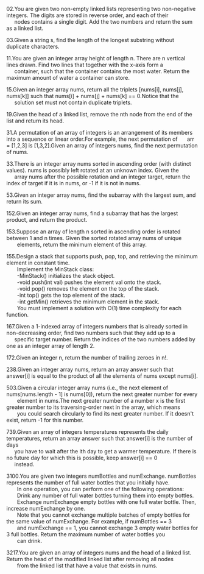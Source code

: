 02.You are given two non-empty linked lists representing two non-negative integers. The digits are stored in reverse order, and each of their \
&emsp;&ensp;nodes contains a single digit. Add the two numbers and return the sum as a linked list.

03.Given a string s, find the length of the longest substring without duplicate characters.

11.You are given an integer array height of length n. There are n vertical lines drawn. Find two lines that together with the x-axis form a \
&emsp;&ensp;container, such that the container contains the most water. Return the maximum amount of water a container can store.

15.Given an integer array nums, return all the triplets [nums[i], nums[j], nums[k]] such that nums[i] + nums[j] + nums[k] == 0.Notice that the \
&emsp;&ensp;solution set must not contain duplicate triplets.

19.Given the head of a linked list, remove the nth node from the end of the list and return its head.

31.A permutation of an array of integers is an arrangement of its members into a sequence or linear order.For example, the next permutation of 
&emsp;&ensp;arr = [1,2,3] is [1,3,2].Given an array of integers nums, find the next permutation of nums.

33.There is an integer array nums sorted in ascending order (with distinct values). nums is possibly left rotated at an unknown index. Given the \
&emsp;&ensp;array nums after the possible rotation and an integer target, return the index of target if it is in nums, or -1 if it is not in nums.

53.Given an integer array nums, find the subarray with the largest sum, and return its sum.

152.Given an integer array nums, find a subarray that has the largest product, and return the product.

153.Suppose an array of length n sorted in ascending order is rotated between 1 and n times. Given the sorted rotated array nums of unique \
&emsp;&emsp;elements, return the minimum element of this array.

155.Design a stack that supports push, pop, top, and retrieving the minimum element in constant time. \
&emsp;&emsp;Implement the MinStack class: \
&emsp;&emsp;-MinStack() initializes the stack object. \
&emsp;&emsp;-void push(int val) pushes the element val onto the stack. \
&emsp;&emsp;-void pop() removes the element on the top of the stack. \
&emsp;&emsp;-int top() gets the top element of the stack. \
&emsp;&emsp;-int getMin() retrieves the minimum element in the stack. \
&emsp;&emsp;You must implement a solution with O(1) time complexity for each function.

167.Given a 1-indexed array of integers numbers that is already sorted in non-decreasing order, find two numbers such that they add up to a \
&emsp;&ensp;specific target number. Return the indices of the two numbers added by one as an integer array of length 2.

172.Given an integer n, return the number of trailing zeroes in n!.

238.Given an integer array nums, return an array answer such that answer[i] is equal to the product of all the elements of nums except nums[i].

503.Given a circular integer array nums (i.e., the next element of nums[nums.length - 1] is nums[0]), return the next greater number for every \
&emsp;&emsp;element in nums.The next greater number of a number x is the first greater number to its traversing-order next in the array, which means \
&emsp;&emsp;you could search circularly to find its next greater number. If it doesn't exist, return -1 for this number.

739.Given an array of integers temperatures represents the daily temperatures, return an array answer such that answer[i] is the number of days \
&emsp;&ensp;you have to wait after the ith day to get a warmer temperature. If there is no future day for which this is possible, keep answer[i] == 0 \
&emsp;&ensp;instead.

3100.You are given two integers numBottles and numExchange. numBottles represents the number of full water bottles that you initially have. \
&emsp;&emsp;In one operation, you can perform one of the following operations: \
&emsp;&emsp;Drink any number of full water bottles turning them into empty bottles. \
&emsp;&emsp;Exchange numExchange empty bottles with one full water bottle. Then, increase numExchange by one. \
&emsp;&emsp;Note that you cannot exchange multiple batches of empty bottles for the same value of numExchange. For example, if numBottles == 3  \
&emsp;&emsp;and numExchange == 1, you cannot exchange 3 empty water bottles for 3 full bottles. Return the maximum number of water bottles you \
&emsp;&emsp;can drink.

3217.You are given an array of integers nums and the head of a linked list. Return the head of the modified linked list after removing all nodes \
&emsp;&emsp;from the linked list that have a value that exists in nums.
